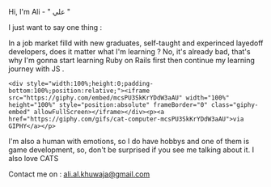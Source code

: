 Hi, I'm Ali - " علي "

I just want to say one thing : 

In a job market filld with new graduates, self-taught and  experinced layedoff developers, does it matter what I'm learning ? No, it's already bad, that's why I'm gonna start learning Ruby on Rails first then continue my learning journey with JS .


`<div style="width:100%;height:0;padding-bottom:100%;position:relative;"><iframe src="https://giphy.com/embed/mcsPU3SkKrYDdW3aAU" width="100%" height="100%" style="position:absolute" frameBorder="0" class="giphy-embed" allowFullScreen></iframe></div><p><a href="https://giphy.com/gifs/cat-computer-mcsPU3SkKrYDdW3aAU">via GIPHY</a></p>`


I'm also a human with emotions, so I do have hobbys and one of them is game development, so, don't be surprised if you see me talking about it. I also love CATS

Contact me on : ali.al.khuwaja@gmail.com   
<!---
Ali-Al-Khuwaja/Ali-Al-Khuwaja is a ✨ special ✨ repository because its `README.md` (this file) appears on your GitHub profile.
You can click the Preview link to take a look at your changes.
--->
